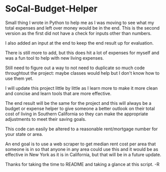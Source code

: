 # SoCal-Budget-Helper
Small thing I wrote in Python to help me as I was moving to see what my total expenses and left over money would be in the end. 
This is the second version as the first did not have a check for inputs other than numbers. 

I also added an input at the end to keep the end result up for evaluation.

There is still more to add, but this does hit a lot of expenses for myself and was a fun tool to help with new living expenses.

Still need to figure out a way to not need to duplicate so much code throughtout the project: maybe classes would help
but I don't know how to use them yet. 

I will update this project little by little as I learn more to make it more clean and concise and learn tools that are more effective.

The end result will be the same for the project and this will always be a budget or expense helper to give someone a better outlook
on their total cost of living in Southern California so they can make the appropriate adjustments to meet their saving goals.

This code can easily be altered to a reasonable rent/mortgage number for your state or area.

An end goal is to use a web scraper to get median rent cost per area that someone is in so that anyone in any area could use this and
it would be as effective in New York as it is in California, but that will be in a future update.

Thanks for taking the time to README and taking a glance at this script. -R
